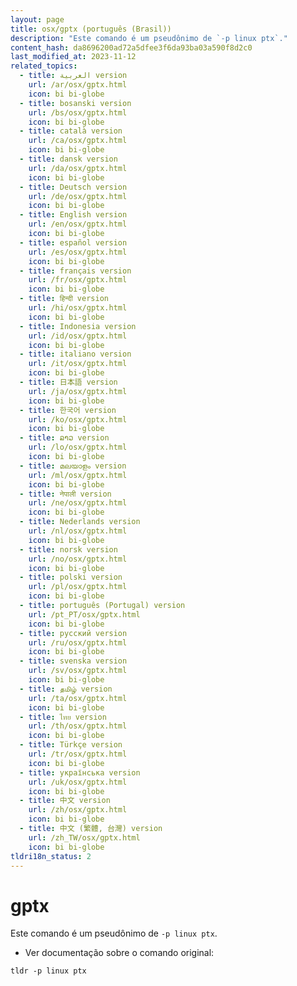 ```yaml
---
layout: page
title: osx/gptx (português (Brasil))
description: "Este comando é um pseudônimo de `-p linux ptx`."
content_hash: da8696200ad72a5dfee3f6da93ba03a590f8d2c0
last_modified_at: 2023-11-12
related_topics:
  - title: العربية version
    url: /ar/osx/gptx.html
    icon: bi bi-globe
  - title: bosanski version
    url: /bs/osx/gptx.html
    icon: bi bi-globe
  - title: català version
    url: /ca/osx/gptx.html
    icon: bi bi-globe
  - title: dansk version
    url: /da/osx/gptx.html
    icon: bi bi-globe
  - title: Deutsch version
    url: /de/osx/gptx.html
    icon: bi bi-globe
  - title: English version
    url: /en/osx/gptx.html
    icon: bi bi-globe
  - title: español version
    url: /es/osx/gptx.html
    icon: bi bi-globe
  - title: français version
    url: /fr/osx/gptx.html
    icon: bi bi-globe
  - title: हिन्दी version
    url: /hi/osx/gptx.html
    icon: bi bi-globe
  - title: Indonesia version
    url: /id/osx/gptx.html
    icon: bi bi-globe
  - title: italiano version
    url: /it/osx/gptx.html
    icon: bi bi-globe
  - title: 日本語 version
    url: /ja/osx/gptx.html
    icon: bi bi-globe
  - title: 한국어 version
    url: /ko/osx/gptx.html
    icon: bi bi-globe
  - title: ລາວ version
    url: /lo/osx/gptx.html
    icon: bi bi-globe
  - title: മലയാളം version
    url: /ml/osx/gptx.html
    icon: bi bi-globe
  - title: नेपाली version
    url: /ne/osx/gptx.html
    icon: bi bi-globe
  - title: Nederlands version
    url: /nl/osx/gptx.html
    icon: bi bi-globe
  - title: norsk version
    url: /no/osx/gptx.html
    icon: bi bi-globe
  - title: polski version
    url: /pl/osx/gptx.html
    icon: bi bi-globe
  - title: português (Portugal) version
    url: /pt_PT/osx/gptx.html
    icon: bi bi-globe
  - title: русский version
    url: /ru/osx/gptx.html
    icon: bi bi-globe
  - title: svenska version
    url: /sv/osx/gptx.html
    icon: bi bi-globe
  - title: தமிழ் version
    url: /ta/osx/gptx.html
    icon: bi bi-globe
  - title: ไทย version
    url: /th/osx/gptx.html
    icon: bi bi-globe
  - title: Türkçe version
    url: /tr/osx/gptx.html
    icon: bi bi-globe
  - title: українська version
    url: /uk/osx/gptx.html
    icon: bi bi-globe
  - title: 中文 version
    url: /zh/osx/gptx.html
    icon: bi bi-globe
  - title: 中文 (繁體, 台灣) version
    url: /zh_TW/osx/gptx.html
    icon: bi bi-globe
tldri18n_status: 2
---
```

# gptx

Este comando é um pseudônimo de `-p linux ptx`.

- Ver documentação sobre o comando original:

`tldr -p linux ptx`
